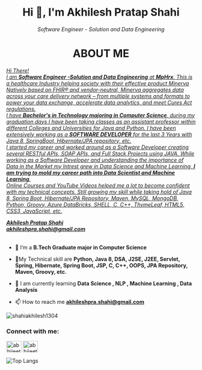 <h1 align="center">Hi 👋, I'm Akhilesh Pratap Shahi</h1>
<h6 align="center">Software Engineer - Solution and Data Engineering</h6>

<h1 align="center">ABOUT ME</h1>
<a href="https://www.linkedin.com/in/akhileshshahi/"><h6><p>Hi There!<br>
I am <b>Software Engineer -Solution and Data Engineering</b> at <b>MpHrx</b>. This is a healthcare Industry helping society with their effective product Minerva Natively based on FHIR® and vendor-neutral, Minerva aggregates data across your care delivery network – from multiple systems and formats to power your data exchange, accelerate data analytics, and meet Cures Act regulations.<br>
I have <b>Bachelor's in Technology majoring in Computer Science</b>, during my graduation days I have been taking classes as an assistant professor within different Colleges and Universities for Java and Python. I have been extensively working as a <b>SOFTWARE DEVELOPER</b> for the last 3 Years with Java 8, SpringBoot, Hibernate/JPA repository, etc.<br>
I started my career and worked around as a Software Developer creating several RESTful APIs, SOAP APIs, and Full Stack Projects using JAVA. While working as a Software Developer and understanding the importance of Data in the Market my Intrest grew in Data Science and Machine Learning, <b>I am trying to mold my career path into Data Scientist and Machine Learning</b>.<br>
Online Courses and YouTube Videos helped me a lot to become confident with my technical concepts. Still growing my skill while taking hold of Java 8, Spring Boot, Hibernate/JPA Repository, Maven, MySQL, MongoDB, Python, Groovy, Azure DataBricks, SHELL, C, C++, ThymeLeaf, HTML5, CSS3, JavaScript, etc.

<b>Akhilesh Pratap Shahi</b><br>
<b>akhileshpra.shahi@gmail.com</b>
  </p></h6></a>

- 🚀 I’m a **B.Tech Graduate major in Computer Science**

- 👨My Technical skill are **Python, Java 8, DSA, J2SE, J2EE, Servlet, Spring, Hibernate, Spring Boot, JSP, C, C++, OOPS, JPA Repository, Maven, Groovy, etc.**

- 💬 I am currently learning **Data Science , NLP , Machine Learning , Data Analysis**

- 📫 How to reach me **akhileshpra.shahi@gmail.com**

<p align="left"> <img src="https://komarev.com/ghpvc/?username=shahiakhilesh1304&label=Profile%20Reach&color=0e75b6&style=flat" alt="shahiakhilesh1304" /> </p>

<h3 align="left">Connect with me:</h3>
<p align="left">
<a href="https://dev.to/shahiakhilesh1304" target="blank"><img align="center" src="https://raw.githubusercontent.com/rahuldkjain/github-profile-readme-generator/master/src/images/icons/Social/devto.svg" alt="abhijeetsingh610" height="30" width="40" /></a>
<a href="https://www.linkedin.com/in/akhileshshahi/" target="blank"><img align="center" src="https://raw.githubusercontent.com/rahuldkjain/github-profile-readme-generator/master/src/images/icons/Social/linked-in-alt.svg" alt="abhijeet singh" height="30" width="40" /></a>
</p>



![Top Langs](https://github-readme-stats.vercel.app/api?username=shahiakhilesh1304&show_icons=true&theme=material-palenight&layout=compact)

